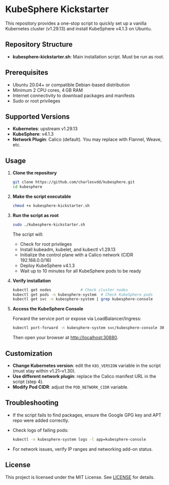 # KubeSphere Kickstarter

This repository provides a one-stop script to quickly set up a vanilla Kubernetes cluster (v1.29.13) and install KubeSphere v4.1.3 on Ubuntu.

## Repository Structure

- **kubesphere-kickstarter.sh**: Main installation script. Must be run as root.

## Prerequisites

- Ubuntu 20.04+ or compatible Debian-based distribution
- Minimum 2 CPU cores, 4 GB RAM
- Internet connectivity to download packages and manifests
- Sudo or root privileges

## Supported Versions

- **Kubernetes**: upstream v1.29.13
- **KubeSphere**: v4.1.3
- **Network Plugin**: Calico (default). You may replace with Flannel, Weave, etc.

## Usage

1. **Clone the repository**

   ```bash
   git clone https://github.com/charlesvdd/kubesphere.git
   cd kubesphere
   ```

2. **Make the script executable**

   ```bash
   chmod +x kubesphere-kickstarter.sh
   ```

3. **Run the script as root**

   ```bash
   sudo ./kubesphere-kickstarter.sh
   ```

   The script will:
   - Check for root privileges
   - Install kubeadm, kubelet, and kubectl v1.29.13
   - Initialize the control plane with a Calico network (CIDR 192.168.0.0/16)
   - Deploy KubeSphere v4.1.3
   - Wait up to 10 minutes for all KubeSphere pods to be ready

4. **Verify installation**

   ```bash
   kubectl get nodes             # Check cluster nodes
   kubectl get pods -n kubesphere-system  # Check KubeSphere pods
   kubectl get svc -n kubesphere-system | grep kubesphere-console
   ```

5. **Access the KubeSphere Console**

   Forward the service port or expose via LoadBalancer/Ingress:

   ```bash
   kubectl port-forward -n kubesphere-system svc/kubesphere-console 30880:80
   ```

   Then open your browser at <http://localhost:30880>.

## Customization

- **Change Kubernetes version**: edit the `K8S_VERSION` variable in the script (must stay within v1.21–v1.30).
- **Use different network plugin**: replace the Calico manifest URL in the script (step 4).
- **Modify Pod CIDR**: adjust the `POD_NETWORK_CIDR` variable.

## Troubleshooting

- If the script fails to find packages, ensure the Google GPG key and APT repo were added correctly.
- Check logs of failing pods:

  ```bash
  kubectl -n kubesphere-system logs -l app=kubesphere-console
  ```

- For network issues, verify IP ranges and networking add-on status.

## License

This project is licensed under the MIT License. See [LICENSE](LICENSE) for details.
